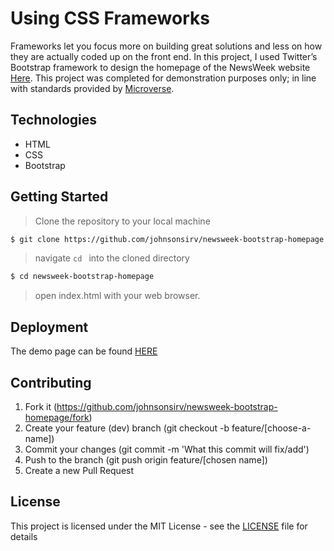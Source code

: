 # Using CSS Frameworks

Frameworks let you focus more on building great solutions and less on how they are actually coded up on the front end. In this project, I used Twitter’s Bootstrap framework to design the homepage of the NewsWeek website [Here](https://www.newsweek.com/# "NewsWeek Home Page").
This project was completed for demonstration purposes only; in line with standards provided by [Microverse](https://www.microverse.org/ "The Global School for Remote Software Developers!").

## Technologies

- HTML
- CSS
- Bootstrap

## Getting Started

> Clone the repository to your local machine

```sh
$ git clone https://github.com/johnsonsirv/newsweek-bootstrap-homepage.git
```

> navigate ```cd ``` into the cloned directory

```sh
$ cd newsweek-bootstrap-homepage
```

> open index.html with your web browser.

## Deployment

The demo page can be found [HERE](http://raw.githack.com/johnsonsirv/newsweek-bootstrap-homepage/dev/)

## Contributing

1. Fork it (https://github.com/johnsonsirv/newsweek-bootstrap-homepage/fork)
2. Create your feature (dev) branch (git checkout -b feature/[choose-a-name])
3. Commit your changes (git commit -m 'What this commit will fix/add')
4. Push to the branch (git push origin feature/[chosen name])
5. Create a new Pull Request

## License

This project is licensed under the MIT License - see the [LICENSE](./LICENSE.md) file for details
